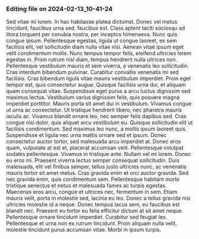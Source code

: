 

### Editing file on 2024-02-13_10-41-24

Sed vitae mi lorem. In hac habitasse platea dictumst. Donec vel metus tincidunt, faucibus urna sed, faucibus est. Class aptent taciti sociosqu ad litora torquent per conubia nostra, per inceptos himenaeos. Nunc quis congue ipsum. Pellentesque egestas, ligula ut congue laoreet, ex sem facilisis elit, vel sollicitudin diam nulla vitae nisi. Aenean vitae ipsum eget velit condimentum mollis. Nunc tempus tempor felis, eleifend ultricies lorem egestas in.
Proin rutrum nisl diam, tempus hendrerit nulla ultrices non. Pellentesque vestibulum mauris et sem viverra, a venenatis leo sollicitudin. Cras interdum bibendum pulvinar. Curabitur convallis venenatis mi sed facilisis. Cras bibendum ligula vitae mauris vestibulum imperdiet. Proin eget tempor est, quis consectetur augue. Quisque facilisis urna dui, et aliquam quam consequat vitae. Suspendisse eget purus a arcu luctus dignissim sed maximus lectus. Vestibulum varius dignissim felis, quis posuere magna imperdiet porttitor. Mauris porta sit amet dui in vestibulum. Vivamus congue ut urna ac consectetur.
Ut tristique hendrerit libero, nec pharetra mauris iaculis ac. Vivamus blandit ornare leo, nec semper felis dapibus sed. Cras congue nisi dolor, quis aliquet arcu vestibulum eu. Quisque sollicitudin elit ut facilisis condimentum. Sed maximus leo nunc, a mollis ipsum laoreet quis. Suspendisse et ligula nec urna mattis ornare sed et ipsum. Donec consectetur auctor tortor, sed malesuada arcu imperdiet at. Donec eros quam, vulputate at est et, placerat accumsan velit. Pellentesque volutpat sodales pellentesque. Vivamus in tristique ante. Nullam vel mi lorem. Donec eu eros mi. Praesent viverra lectus semper consequat sollicitudin. Duis malesuada, elit vel finibus semper, tellus justo ultricies nunc, ac venenatis mauris tortor sit amet metus. Cras gravida enim et orci auctor gravida.
Sed nec gravida enim, quis condimentum sem. Pellentesque habitant morbi tristique senectus et netus et malesuada fames ac turpis egestas. Maecenas eros arcu, congue et ultrices nec, fermentum in sem. Etiam mauris velit, porta in molestie sed, lacinia eu leo. Donec a tellus gravida nisi ultricies molestie id a neque. Donec tempus lacus sem, eu faucibus est blandit nec. Praesent eu tortor eu felis efficitur dictum at sit amet neque. Pellentesque ornare tincidunt imperdiet. Curabitur sed feugiat leo. Pellentesque et urna non ex rutrum tincidunt. Proin aliquam nulla velit, molestie tincidunt purus accumsan vitae. Morbi in ipsum turpis.


